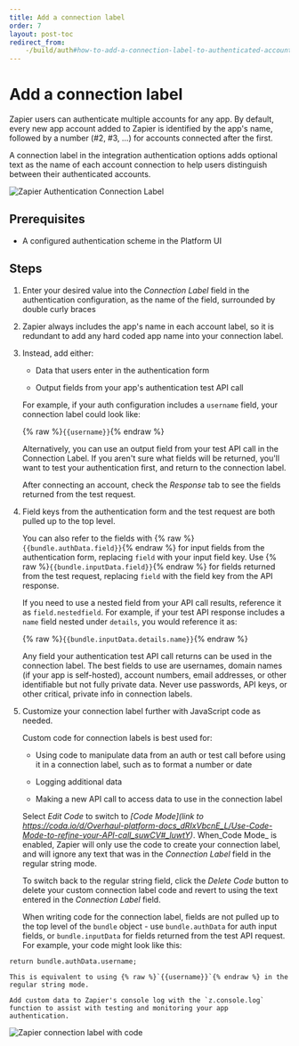 ```yaml
---
title: Add a connection label
order: 7
layout: post-toc
redirect_from: 
    -/build/auth#how-to-add-a-connection-label-to-authenticated-accounts
---
```


# Add a connection label

Zapier users can authenticate multiple accounts for any app. By default, every new app account added to Zapier is identified by the app's name, followed by a number (#2, #3, ...) for accounts connected after the first.

A connection label in the integration authentication options adds optional text as the name of each account connection to help users distinguish between their authenticated accounts.

![Zapier Authentication Connection Label](https://cdn.zappy.app/b2612dc2bf60454eea4ae37335638bf5.png)

## Prerequisites

- A configured authentication scheme in the Platform UI

## Steps

1. Enter your desired value into the _Connection Label_ field in the authentication configuration, as the name of the field, surrounded by double curly braces

2. Zapier always includes the app's name in each account label, so it is redundant to add any hard coded app name into your connection label.  

3.  Instead, add either:

    - Data that users enter in the authentication form

    - Output fields from your app's authentication test API call

    For example, if your auth configuration includes a `username` field, your connection label could look like:

    {% raw %}`{{username}}`{% endraw %}

    Alternatively, you can use an output field from your test API call in the Connection Label. If you aren't sure what fields will be returned, you'll want to test your authentication first, and return to the connection label. 

    After connecting an account, check the _Response_ tab to see the fields returned from the test request. 

4. Field keys from the authentication form and the test request are both pulled up to the top level.
 
    You can also refer to the fields with {% raw %}`{{bundle.authData.field}}`{% endraw %} for input fields from the authentication form, replacing `field` with your input field key. Use {% raw %}`{{bundle.inputData.field}}`{% endraw %} for fields returned from the test request, replacing `field` with the field key from the API response.

    If you need to use a nested field from your API call results, reference it as `field.nestedfield`. For example, if your test API response includes a `name` field nested under `details`, you would reference it as:

    {% raw %}`{{bundle.inputData.details.name}}`{% endraw %}

    Any field your authentication test API call returns can be used in the connection label. The best fields to use are usernames, domain names (if your app is self-hosted), account numbers, email addresses, or other identifiable but not fully private data. Never use passwords, API keys, or other critical, private info in connection labels.

5. Customize your connection label further with JavaScript code as needed. 

    Custom code for connection labels is best used for:

    - Using code to manipulate data from an auth or test call before using it in a connection label, such as to format a number or date

    - Logging additional data

    - Making a new API call to access data to use in the connection label

    Select _Edit Code_ to switch to _[Code Mode](link to https://coda.io/d/Overhaul-platform-docs_dRIxVbcnE_L/Use-Code-Mode-to-refine-your-API-call_suwCV#_luwtY)_. When_Code Mode_ is enabled, Zapier will only use the code to create your connection label, and will ignore any text that was in the _Connection Label_ field in the regular string mode. 

    To switch back to the regular string field, click the _Delete Code_ button to delete your custom connection label code and revert to using the text entered in the _Connection Label_ field.

    When writing code for the connection label, fields are not pulled up to the top level of  the `bundle` object - use `bundle.authData` for auth input fields, or `bundle.inputData` for fields returned from the test API request. For example, your code might look like this:

```
return bundle.authData.username;
```

    This is equivalent to using {% raw %}`{{username}}`{% endraw %} in the regular string mode.

    Add custom data to Zapier's console log with the `z.console.log` function to assist with testing and monitoring your app authentication.

![Zapier connection label with code](https://cdn.zappy.app/c099e1aaa7a6bbe1674cc830aed68573.png)